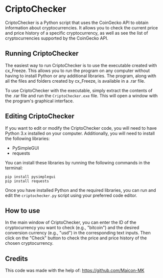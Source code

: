 # CriptoChecker

CriptoChecker is a Python script that uses the CoinGecko API to obtain information about cryptocurrencies. It allows you to check the current price and price history of a specific cryptocurrency, as well as see the list of cryptocurrencies supported by the CoinGecko API.

## Running CriptoChecker

The easiest way to run CriptoChecker is to use the executable created with cx_Freeze. This allows you to run the program on any computer without having to install Python or any additional libraries. The program, along with all the files and folders created by cx_Freeze, is available in a .rar file.

To use CriptoChecker with the executable, simply extract the contents of the .rar file and run the `CriptoChecker.exe` file. This will open a window with the program's graphical interface.

## Editing CriptoChecker

If you want to edit or modify the CriptoChecker code, you will need to have Python 3.x installed on your computer. Additionally, you will need to install the following libraries:

- PySimpleGUI
- requests

You can install these libraries by running the following commands in the terminal:

```
pip install pysimplegui
pip install requests
```

Once you have installed Python and the required libraries, you can run and edit the `criptochecker.py` script using your preferred code editor.

## How to use

In the main window of CriptoChecker, you can enter the ID of the cryptocurrency you want to check (e.g., "bitcoin") and the desired conversion currency (e.g., "usd") in the corresponding text inputs. Then click on the "Check" button to check the price and price history of the chosen cryptocurrency.

## Credits
This code was made with the help of: https://github.com/Maicon-MK
